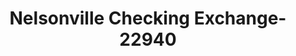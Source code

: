---
f_zip-code: 45764
f_state-code: OH
title: Nelsonville Checking Exchange-22940
f_phone: 740-753-4310
f_city-only: Nelsonville
f_address: 626 Chestnut Street Nelsonville
f_location-unique-id: '22940'
slug: nelsonville-checking-exchange-22940
updated-on: '2024-05-30T13:46:58.046Z'
created-on: '2024-05-30T13:36:59.803Z'
published-on: '2024-05-30T13:54:32.469Z'
f_city-state: cms/city/nelsonville-oh.md
f_company: cms/company/nelsonville-checking-exchange.md
f_state: cms/state/ohio.md
layout: '[payday-loan].html'
tags: payday-loan
---